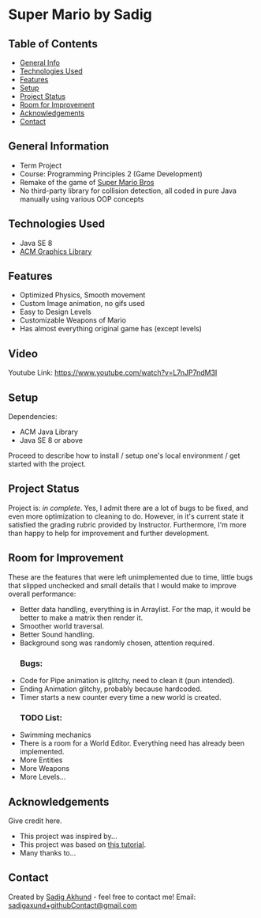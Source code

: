 # Super Mario by Sadig

## Table of Contents
* [General Info](#general-information)
* [Technologies Used](#technologies-used)
* [Features](#features)
* [Setup](#setup)
* [Project Status](#project-status)
* [Room for Improvement](#room-for-improvement)
* [Acknowledgements](#acknowledgements)
* [Contact](#contact)

## General Information
- Term Project
- Course: Programming Principles 2 (Game Development)
- Remake of the game of <a href="https://en.wikipedia.org/wiki/Super_Mario_Bros." target="_blank">Super Mario Bros</a>
- No third-party library for collision detection, all coded in pure Java manually using various OOP concepts


## Technologies Used
- Java SE 8
- <a href="https://cs.stanford.edu/people/eroberts/jtf/javadoc/student/" >ACM Graphics Library</a>


## Features
- Optimized Physics, Smooth movement
- Custom Image animation, no gifs used
- Easy to Design Levels
- Customizable Weapons of Mario
- Has almost everything original game has (except levels)


## Video
Youtube Link: https://www.youtube.com/watch?v=L7nJP7ndM3I


## Setup
Dependencies: 
  - ACM Java Library
  - Java SE 8 or above 

Proceed to describe how to install / setup one's local environment / get started with the project.


## Project Status
Project is: _in complete_. 
Yes, I admit there are a lot of bugs to be fixed, and even more optimization to cleaning to do. However, in it's current state it satisfied the grading rubric provided by Instructor. Furthermore, I'm more than happy to help for improvement and further development.


## Room for Improvement
These are the features that were left unimplemented due to time, little bugs that slipped unchecked and small details that I would make to improve overall performance:
  - Better data handling, everything is in Arraylist. For the map, it would be better to make a matrix then render it.
  - Smoother world traversal.
  - Better Sound handling.
  - Background song was randomly chosen, attention required.
  <br><h3>Bugs:</h3>
  - Code for Pipe animation is glitchy, need to clean it (pun intended).
  - Ending Animation glitchy, probably because hardcoded.
  - Timer starts a new counter every time a new world is created.
  <br><h3>TODO List:</h3> 
  - Swimming mechanics
  - There is a room for a World Editor. Everything need has already been implemented.
  - More Entities
  - More Weapons
  - More Levels...


## Acknowledgements
Give credit here.
- This project was inspired by...
- This project was based on [this tutorial](https://www.example.com).
- Many thanks to...


## Contact
Created by [Sadig Akhund](https://github.com/sadigaxund) - feel free to contact me!
Email: sadigaxund+githubContact@gmail.com



